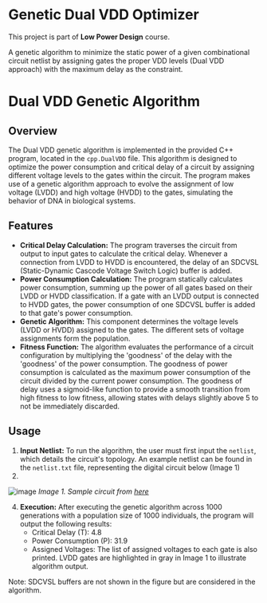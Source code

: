 # Genetic Dual VDD Optimizer
This project is part of **Low Power Design** course.

A genetic algorithm to minimize the static power of a given combinational circuit netlist by assigning gates the proper VDD levels (Dual VDD approach) with the maximum delay as the constraint.

# Dual VDD Genetic Algorithm

## Overview

The Dual VDD genetic algorithm is implemented in the provided C++ program, located in the `cpp.DualVDD` file. This algorithm is designed to optimize the power consumption and critical delay of a circuit by assigning different voltage levels to the gates within the circuit. The program makes use of a genetic algorithm approach to evolve the assignment of low voltage (LVDD) and high voltage (HVDD) to the gates, simulating the behavior of DNA in biological systems.

## Features

- **Critical Delay Calculation:** The program traverses the circuit from output to input gates to calculate the critical delay. Whenever a connection from LVDD to HVDD is encountered, the delay of an SDCVSL (Static-Dynamic Cascode Voltage Switch Logic) buffer is added.
- **Power Consumption Calculation:** The program statically calculates power consumption, summing up the power of all gates based on their LVDD or HVDD classification. If a gate with an LVDD output is connected to HVDD gates, the power consumption of one SDCVSL buffer is added to that gate's power consumption.
- **Genetic Algorithm:** This component determines the voltage levels (LVDD or HVDD) assigned to the gates. The different sets of voltage assignments form the population.
- **Fitness Function:** The algorithm evaluates the performance of a circuit configuration by multiplying the 'goodness' of the delay with the 'goodness' of the power consumption. The goodness of power consumption is calculated as the maximum power consumption of the circuit divided by the current power consumption. The goodness of delay uses a sigmoid-like function to provide a smooth transition from high fitness to low fitness, allowing states with delays slightly above 5 to not be immediately discarded.

## Usage

1. **Input Netlist:** To run the algorithm, the user must first input the `netlist`, which details the circuit's topology. An example netlist can be found in the `netlist.txt` file, representing the digital circuit below (Image 1)
2. 
![image](https://github.com/SamanMohseni/GeneticDualVDDOptimizer/assets/51726090/18bf518a-3a4c-4fea-ae59-1daf9c370927)
*Image 1. Sample circuit from [here](https://www.researchgate.net/publication/314197060_Critical_Gates_Identification_for_Fault-Tolerant_Design_in_Math_Circuits)*

4. **Execution:** After executing the genetic algorithm across 1000 generations with a population size of 1000 individuals, the program will output the following results:
   - Critical Delay (T): 4.8
   - Power Consumption (P): 31.9
   - Assigned Voltages: The list of assigned voltages to each gate is also printed. LVDD gates are highlighted in gray in Image 1 to illustrate algorithm output.

Note: SDCVSL buffers are not shown in the figure but are considered in the algorithm.
